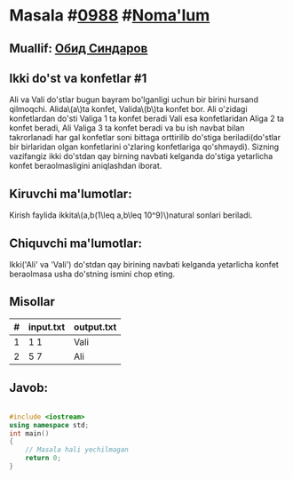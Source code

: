 
<h1>Masala #<a href="https://robocontest.uz/tasks/0988">0988</a> #<a href="https://robocontest.uz/tasks?category=1">Noma'lum</a></h1>
<h2> Muallif: <a href="https://robocontest.uz/profile/thecr4sh">Обид Синдаров</a></h2>
<h2>Ikki do'st va konfetlar #1</h2>
<p>Ali va Vali do'stlar bugun bayram bo'lganligi uchun bir birini hursand qilmoqchi. Alida\(a\)ta konfet, Valida\(b\)ta konfet bor.
Ali o'zidagi konfetlardan do'sti Valiga 1 ta konfet beradi Vali esa konfetlaridan Aliga 2 ta konfet beradi, Ali Valiga 3 ta konfet beradi va bu ish navbat bilan takrorlanadi har gal konfetlar soni bittaga orttirilib do'stiga beriladi(do'stlar bir birlaridan olgan konfetlarini o'zlaring konfetlariga qo'shmaydi).
Sizning vazifangiz ikki do'stdan qay birning navbati kelganda do'stiga yetarlicha konfet beraolmasligini aniqlashdan iborat.</p>
<h2>Kiruvchi ma'lumotlar:</h2>
<p>Kirish faylida ikkita\(a,b(1\leq a,b\leq 10^9)\)natural sonlari beriladi.</p>
<h2>Chiquvchi ma'lumotlar:</h2>
<p>Ikki('Ali' va 'Vali') do'stdan qay birining navbati kelganda yetarlicha konfet beraolmasa usha do'stning ismini chop eting.</p>
<h2>Misollar</h2>
<table>
    <thead>
        <tr>
            <th>#</th>
            <th>input.txt</th>
            <th>output.txt</th>
        </tr>
    </thead>
    <tbody>
            <tr>
                <td>1</td>
                <td>1 1</td>
                <td>Vali</td>
            </tr>
            <tr>
                <td>2</td>
                <td>5 7</td>
                <td>Ali</td>
            </tr>
    </tbody>
    </table>
    
<h2>Javob:</h2>

######
```cpp
#include <iostream>
using namespace std;
int main()
{
    // Masala hali yechilmagan
    return 0;
}
```
